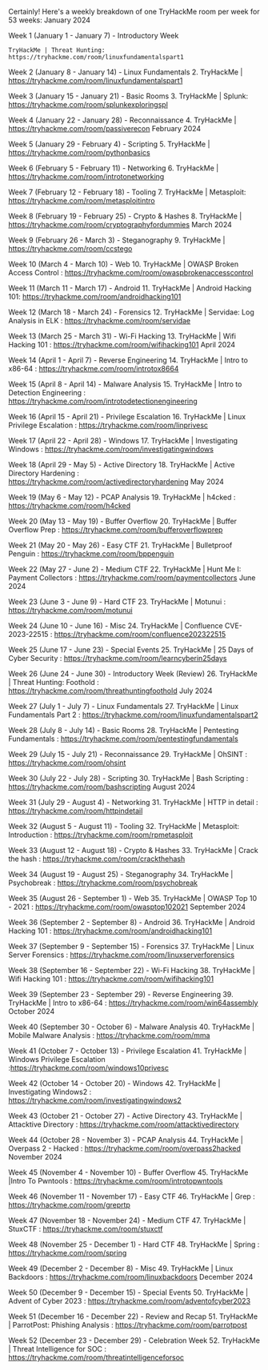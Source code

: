 Certainly! Here's a weekly breakdown of one TryHackMe room per week for 53 weeks:
January 2024

Week 1 (January 1 - January 7) - Introductory Week

    TryHackMe | Threat Hunting: https://tryhackme.com/room/linuxfundamentalspart1

Week 2 (January 8 - January 14) - Linux Fundamentals
2. TryHackMe | https://tryhackme.com/room/linuxfundamentalspart1

Week 3 (January 15 - January 21) - Basic Rooms
3. TryHackMe | Splunk: https://tryhackme.com/room/splunkexploringspl

Week 4 (January 22 - January 28) - Reconnaissance
4. TryHackMe | https://tryhackme.com/room/passiverecon
February 2024

Week 5 (January 29 - February 4) - Scripting
5. TryHackMe | https://tryhackme.com/room/pythonbasics

Week 6 (February 5 - February 11) - Networking
6. TryHackMe | https://tryhackme.com/room/introtonetworking

Week 7 (February 12 - February 18) - Tooling
7. TryHackMe | Metasploit: https://tryhackme.com/room/metasploitintro

Week 8 (February 19 - February 25) - Crypto & Hashes
8. TryHackMe | https://tryhackme.com/room/cryptographyfordummies
March 2024

Week 9 (February 26 - March 3) - Steganography
9. TryHackMe | https://tryhackme.com/room/ccstego

Week 10 (March 4 - March 10) - Web
10. TryHackMe | OWASP Broken Access Control : https://tryhackme.com/room/owaspbrokenaccesscontrol

Week 11 (March 11 - March 17) - Android
11. TryHackMe | Android Hacking 101: https://tryhackme.com/room/androidhacking101

Week 12 (March 18 - March 24) - Forensics
12. TryHackMe | Servidae: Log Analysis in ELK : https://tryhackme.com/room/servidae

Week 13 (March 25 - March 31) - Wi-Fi Hacking
13. TryHackMe | Wifi Hacking 101 : https://tryhackme.com/room/wifihacking101
April 2024

Week 14 (April 1 - April 7) - Reverse Engineering
14. TryHackMe | Intro to x86-64 : https://tryhackme.com/room/introtox8664

Week 15 (April 8 - April 14) - Malware Analysis
15. TryHackMe | Intro to Detection Engineering : https://tryhackme.com/room/introtodetectionengineering

Week 16 (April 15 - April 21) - Privilege Escalation
16. TryHackMe | Linux Privilege Escalation : https://tryhackme.com/room/linprivesc

Week 17 (April 22 - April 28) - Windows
17. TryHackMe | Investigating Windows : https://tryhackme.com/room/investigatingwindows

Week 18 (April 29 - May 5) - Active Directory
18. TryHackMe | Active Directory Hardening : https://tryhackme.com/room/activedirectoryhardening
May 2024

Week 19 (May 6 - May 12) - PCAP Analysis
19. TryHackMe | h4cked : https://tryhackme.com/room/h4cked

Week 20 (May 13 - May 19) - Buffer Overflow
20. TryHackMe | Buffer Overflow Prep : https://tryhackme.com/room/bufferoverflowprep

Week 21 (May 20 - May 26) - Easy CTF
21. TryHackMe | Bulletproof Penguin : https://tryhackme.com/room/bppenguin

Week 22 (May 27 - June 2) - Medium CTF
22. TryHackMe | Hunt Me I: Payment Collectors : https://tryhackme.com/room/paymentcollectors
June 2024

Week 23 (June 3 - June 9) - Hard CTF
23. TryHackMe | Motunui : https://tryhackme.com/room/motunui

Week 24 (June 10 - June 16) - Misc
24. TryHackMe | Confluence CVE-2023-22515 : https://tryhackme.com/room/confluence202322515

Week 25 (June 17 - June 23) - Special Events
25. TryHackMe | 25 Days of Cyber Security : https://tryhackme.com/room/learncyberin25days

Week 26 (June 24 - June 30) - Introductory Week (Review)
26. TryHackMe | Threat Hunting: Foothold : https://tryhackme.com/room/threathuntingfoothold
July 2024

Week 27 (July 1 - July 7) - Linux Fundamentals
27. TryHackMe | Linux Fundamentals Part 2 : https://tryhackme.com/room/linuxfundamentalspart2

Week 28 (July 8 - July 14) - Basic Rooms
28. TryHackMe | Pentesting Fundamentals : https://tryhackme.com/room/pentestingfundamentals

Week 29 (July 15 - July 21) - Reconnaissance
29. TryHackMe | OhSINT : https://tryhackme.com/room/ohsint

Week 30 (July 22 - July 28) - Scripting
30. TryHackMe | Bash Scripting : https://tryhackme.com/room/bashscripting
August 2024

Week 31 (July 29 - August 4) - Networking
31. TryHackMe | HTTP in detail : https://tryhackme.com/room/httpindetail

Week 32 (August 5 - August 11) - Tooling
32. TryHackMe | Metasploit: Introduction : https://tryhackme.com/room/rpmetasploit

Week 33 (August 12 - August 18) - Crypto & Hashes
33. TryHackMe | Crack the hash : https://tryhackme.com/room/crackthehash

Week 34 (August 19 - August 25) - Steganography
34. TryHackMe | Psychobreak : https://tryhackme.com/room/psychobreak

Week 35 (August 26 - September 1) - Web
35. TryHackMe | OWASP Top 10 - 2021 : https://tryhackme.com/room/owasptop102021
September 2024

Week 36 (September 2 - September 8) - Android
36. TryHackMe | Android Hacking 101 : https://tryhackme.com/room/androidhacking101

Week 37 (September 9 - September 15) - Forensics
37. TryHackMe | Linux Server Forensics : https://tryhackme.com/room/linuxserverforensics

Week 38 (September 16 - September 22) - Wi-Fi Hacking
38. TryHackMe | Wifi Hacking 101 : https://tryhackme.com/room/wifihacking101

Week 39 (September 23 - September 29) - Reverse Engineering
39. TryHackMe | Intro to x86-64 : https://tryhackme.com/room/win64assembly
October 2024

Week 40 (September 30 - October 6) - Malware Analysis
40. TryHackMe | Mobile Malware Analysis : https://tryhackme.com/room/mma

Week 41 (October 7 - October 13) - Privilege Escalation
41. TryHackMe | Windows Privilege Escalation :https://tryhackme.com/room/windows10privesc

Week 42 (October 14 - October 20) - Windows
42. TryHackMe | Investigating Windows2 : https://tryhackme.com/room/investigatingwindows2

Week 43 (October 21 - October 27) - Active Directory
43. TryHackMe | Attacktive Directory : https://tryhackme.com/room/attacktivedirectory 

Week 44 (October 28 - November 3) - PCAP Analysis
44. TryHackMe | Overpass 2 - Hacked : https://tryhackme.com/room/overpass2hacked
November 2024

Week 45 (November 4 - November 10) - Buffer Overflow
45. TryHackMe |Intro To Pwntools : https://tryhackme.com/room/introtopwntools

Week 46 (November 11 - November 17) - Easy CTF
46. TryHackMe | Grep : https://tryhackme.com/room/greprtp

Week 47 (November 18 - November 24) - Medium CTF
47. TryHackMe | StuxCTF : https://tryhackme.com/room/stuxctf

Week 48 (November 25 - December 1) - Hard CTF
48. TryHackMe | Spring : https://tryhackme.com/room/spring

Week 49 (December 2 - December 8) - Misc
49. TryHackMe | Linux Backdoors : https://tryhackme.com/room/linuxbackdoors
December 2024

Week 50 (December 9 - December 15) - Special Events
50. TryHackMe | Advent of Cyber 2023 : https://tryhackme.com/room/adventofcyber2023

Week 51 (December 16 - December 22) - Review and Recap
51. TryHackMe | ParrotPost: Phishing Analysis : https://tryhackme.com/room/parrotpost

Week 52 (December 23 - December 29) - Celebration Week
52. TryHackMe | Threat Intelligence for SOC : https://tryhackme.com/room/threatintelligenceforsoc


